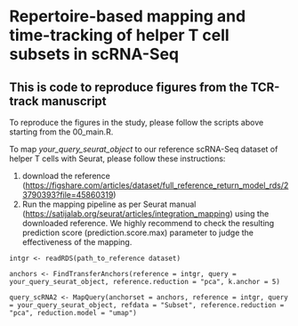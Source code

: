 # Repertoire-based mapping and time-tracking of helper T cell subsets in scRNA-Seq

## This is code to reproduce figures from the TCR-track manuscript

To reproduce the figures in the study, please follow the scripts above starting from the 00_main.R.

To map *your_query_seurat_object* to our reference scRNA-Seq dataset of helper T cells with Seurat, please follow these instructions:
1. download the reference (https://figshare.com/articles/dataset/full_reference_return_model_rds/23790393?file=45860319)
2. Run the mapping pipeline as per Seurat manual (https://satijalab.org/seurat/articles/integration_mapping) using the downloaded reference. We highly recommend to check the resulting prediction score (prediction.score.max) parameter to judge the effectiveness of the mapping.
   
```
intgr <- readRDS(path_to_reference dataset)

anchors <- FindTransferAnchors(reference = intgr, query = your_query_seurat_object, reference.reduction = "pca", k.anchor = 5)

query_scRNA2 <- MapQuery(anchorset = anchors, reference = intgr, query = your_query_seurat_object, refdata = "Subset", reference.reduction = "pca", reduction.model = "umap")
```
